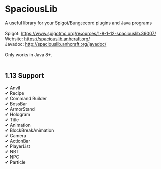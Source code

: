 # SpaciousLib

A useful library for your Spigot/Bungeecord plugins and Java programs<br><br>
Spigot: https://www.spigotmc.org/resources/1-8-1-12-spaciouslib.39007/<br>
Website: https://spaciouslib.anhcraft.org/<br>
Javadoc: http://spaciouslib.anhcraft.org/javadoc/<br><br>
Only works in Java 8+.<br><br>

## 1.13 Support
✔ Anvil<br>
✔ Recipe<br>
✔ Command Builder<br>
✔ BossBar<br>
✔ ArmorStand<br>
✔ Hologram<br>
✔ Title<br>
✔ Animation<br>
✔ BlockBreakAnimation<br>
✔ Camera<br>
✔ ActionBar<br>
✔ PlayerList<br>
✔ NBT<br>
✔ NPC<br>
✔ Particle